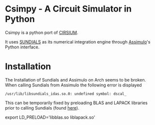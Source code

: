 # Csimpy - A Circuit Simulator in Python

Csimpy is a python port of [CIRSIUM](http://ieeexplore.ieee.org/document/6603134/).

It uses [SUNDIALS](http://computation.llnl.gov/projects/sundials) as its numerical integration engine through [Assimulo](https://pypi.python.org/pypi/Assimulo)'s Python interface.

# Installation

The Installation of Sundials and Assimulo on Arch seems to be broken.
When calling Sundials from Assimulo the following error is displayed

```
/usr/lib/libsundials_idas.so.0: undefined symbol: dscal_
```

This can be temporarily fixed by preloading BLAS and LAPACK libraries prior to calling Sundials (found [here](https://github.com/theosysbio/means)).  

export LD_PRELOAD='libblas.so liblapack.so'

